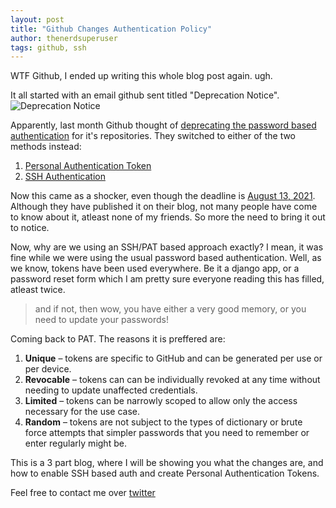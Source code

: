 ```yaml
---
layout: post
title: "Github Changes Authentication Policy"
author: thenerdsuperuser
tags: github, ssh
---
```


WTF Github, I ended up writing this whole blog post again. ugh.

It all started with an email github sent titled "Deprecation Notice".
![Deprecation Notice](https://thenerdsuperuser.xyz/assets/images/deprecation_mail.png "Scary, isn't it?")

Apparently, last month Github thought of [deprecating the password based authentication](https://github.blog/2020-12-15-token-authentication-requirements-for-git-operations/) for it's repositories. They switched to either of the two methods instead:   
1. [Personal Authentication Token](https://docs.github.com/en/free-pro-team@latest/github/authenticating-to-github/creating-a-personal-access-token)   
2. [SSH Authentication](https://docs.github.com/en/free-pro-team@latest/github/authenticating-to-github/connecting-to-github-with-ssh)   

Now this came as a shocker, even though the deadline is [August 13, 2021](https://github.blog/2020-12-15-token-authentication-requirements-for-git-operations/#:~:text=Beginning,2021). Although they have published it on their blog, not many people have come to know about it, atleast none of my friends. So more the need to bring it out to notice.

Now, why are we using an SSH/PAT based approach exactly? I mean, it was fine while we were using the usual password based authentication. Well, as we know, tokens have been used everywhere. Be it a django app, or a password reset form which I am pretty sure everyone reading this has filled, atleast twice.
> and if not, then wow, you have either a very good memory, or you need to update your passwords!

Coming back to PAT. The reasons it is preffered are:   
1. **Unique** – tokens are specific to GitHub and can be generated per use or per device.   
2. **Revocable** – tokens can can be individually revoked at any time without needing to update unaffected credentials.   
3. **Limited** – tokens can be narrowly scoped to allow only the access necessary for the use case.   
4. **Random** – tokens are not subject to the types of dictionary or brute force attempts that simpler passwords that you need to remember or enter regularly might be.   

This is a 3 part blog, where I will be showing you what the changes are, and how to enable SSH based auth and create Personal Authentication Tokens. 

Feel free to contact me over [twitter](https://twitter.com/vimoveremacs)
